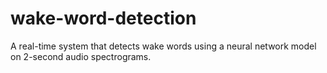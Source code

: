 # wake-word-detection
A real-time system that detects wake words using a neural network model on 2-second audio spectrograms.
